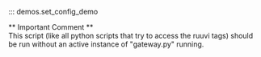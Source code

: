 ::: demos.set_config_demo

** Important Comment **  
This script (like all python scripts that try to access the ruuvi tags) should be run without an active instance of "gateway.py" running.
